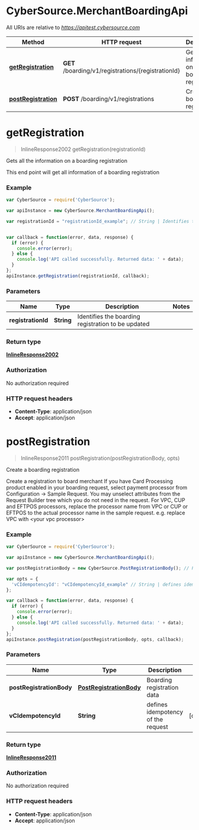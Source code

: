 # CyberSource.MerchantBoardingApi

All URIs are relative to *https://apitest.cybersource.com*

Method | HTTP request | Description
------------- | ------------- | -------------
[**getRegistration**](MerchantBoardingApi.md#getRegistration) | **GET** /boarding/v1/registrations/{registrationId} | Gets all the information on a boarding registration
[**postRegistration**](MerchantBoardingApi.md#postRegistration) | **POST** /boarding/v1/registrations | Create a boarding registration


<a name="getRegistration"></a>
# **getRegistration**
> InlineResponse2002 getRegistration(registrationId)

Gets all the information on a boarding registration

This end point will get all information of a boarding registration 

### Example
```javascript
var CyberSource = require('CyberSource');

var apiInstance = new CyberSource.MerchantBoardingApi();

var registrationId = "registrationId_example"; // String | Identifies the boarding registration to be updated


var callback = function(error, data, response) {
  if (error) {
    console.error(error);
  } else {
    console.log('API called successfully. Returned data: ' + data);
  }
};
apiInstance.getRegistration(registrationId, callback);
```

### Parameters

Name | Type | Description  | Notes
------------- | ------------- | ------------- | -------------
 **registrationId** | **String**| Identifies the boarding registration to be updated | 

### Return type

[**InlineResponse2002**](InlineResponse2002.md)

### Authorization

No authorization required

### HTTP request headers

 - **Content-Type**: application/json
 - **Accept**: application/json

<a name="postRegistration"></a>
# **postRegistration**
> InlineResponse2011 postRegistration(postRegistrationBody, opts)

Create a boarding registration

Create a registration to board merchant  If you have  Card Processing product enabled in your boarding request, select payment processor from Configuration -> Sample Request. You may unselect attributes from the Request Builder tree which you do not need in the request. For VPC, CUP and EFTPOS processors, replace the processor name from VPC or CUP or EFTPOS to the actual processor name in the sample request. e.g. replace VPC with &lt;your vpc processor&gt; 

### Example
```javascript
var CyberSource = require('CyberSource');

var apiInstance = new CyberSource.MerchantBoardingApi();

var postRegistrationBody = new CyberSource.PostRegistrationBody(); // PostRegistrationBody | Boarding registration data

var opts = { 
  'vCIdempotencyId': "vCIdempotencyId_example" // String | defines idempotency of the request
};

var callback = function(error, data, response) {
  if (error) {
    console.error(error);
  } else {
    console.log('API called successfully. Returned data: ' + data);
  }
};
apiInstance.postRegistration(postRegistrationBody, opts, callback);
```

### Parameters

Name | Type | Description  | Notes
------------- | ------------- | ------------- | -------------
 **postRegistrationBody** | [**PostRegistrationBody**](PostRegistrationBody.md)| Boarding registration data | 
 **vCIdempotencyId** | **String**| defines idempotency of the request | [optional] 

### Return type

[**InlineResponse2011**](InlineResponse2011.md)

### Authorization

No authorization required

### HTTP request headers

 - **Content-Type**: application/json
 - **Accept**: application/json

